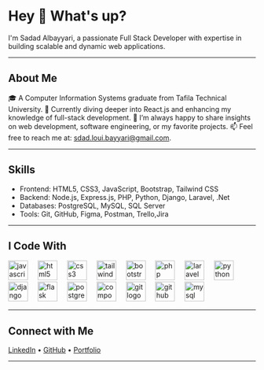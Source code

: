 <h1 align="left">Hey 👋 What's up?</h1>

<p align="left">I'm Sadad Albayyari, a passionate Full Stack Developer with expertise in building scalable and dynamic web applications.</p>

---

<h2 align="left">About Me</h2>

<p align="left">🎓 A Computer Information Systems graduate from Tafila Technical University.  
🌱 Currently diving deeper into React.js and enhancing my knowledge of full-stack development.  
💬 I’m always happy to share insights on web development, software engineering, or my favorite projects.  
📫 Feel free to reach me at: <a href="mailto:sdad.loui.bayyari@gmail.com">sdad.loui.bayyari@gmail.com</a>.</p>

---

<h2 align="left">Skills</h2>

<ul align="left">
  <li>Frontend: HTML5, CSS3, JavaScript, Bootstrap, Tailwind CSS</li>
  <li>Backend: Node.js, Express.js, PHP, Python, Django, Laravel, .Net</li>
  <li>Databases: PostgreSQL, MySQL, SQL Server</li>
  <li>Tools: Git, GitHub, Figma, Postman, Trello,Jira</li>
</ul>

---

<h2 align="left">I Code With</h2>

<div align="left">
  <img src="https://cdn.jsdelivr.net/gh/devicons/devicon/icons/javascript/javascript-original.svg" height="40" alt="javascript logo"  />
  <img width="12" />
  <img src="https://cdn.jsdelivr.net/gh/devicons/devicon/icons/html5/html5-original.svg" height="40" alt="html5 logo"  />
  <img width="12" />
  <img src="https://cdn.jsdelivr.net/gh/devicons/devicon/icons/css3/css3-original.svg" height="40" alt="css3 logo"  />
  <img width="12" />
  <img src="https://cdn.jsdelivr.net/gh/devicons/devicon/icons/tailwindcss/tailwindcss-original-wordmark.svg" height="40" alt="tailwindcss logo"  />
  <img width="12" />
  <img src="https://cdn.jsdelivr.net/gh/devicons/devicon/icons/bootstrap/bootstrap-original.svg" height="40" alt="bootstrap logo"  />
  <img width="12" />
  <img src="https://cdn.jsdelivr.net/gh/devicons/devicon/icons/php/php-original.svg" height="40" alt="php logo"  />
  <img width="12" />
  <img src="https://cdn.jsdelivr.net/gh/devicons/devicon/icons/laravel/laravel-original.svg" height="40" alt="laravel logo"  />
  <img width="12" />
  <img src="https://cdn.jsdelivr.net/gh/devicons/devicon/icons/python/python-original.svg" height="40" alt="python logo"  />
  <img width="12" />
  <img src="https://cdn.jsdelivr.net/gh/devicons/devicon/icons/django/django-plain.svg" height="40" alt="django logo"  />
  <img width="12" />
  <img src="https://cdn.jsdelivr.net/gh/devicons/devicon/icons/flask/flask-original.svg" height="40" alt="flask logo"  />
  <img width="12" />
  <img src="https://cdn.jsdelivr.net/gh/devicons/devicon/icons/postgresql/postgresql-original.svg" height="40" alt="postgresql logo"  />
  <img width="12" />
  <img src="https://cdn.jsdelivr.net/gh/devicons/devicon/icons/composer/composer-original.svg" height="40" alt="composer logo"  />
  <img width="12" />
  <img src="https://cdn.jsdelivr.net/gh/devicons/devicon/icons/git/git-original.svg" height="40" alt="git logo"  />
  <img width="12" />
  <img src="https://cdn.jsdelivr.net/gh/devicons/devicon/icons/github/github-original.svg" height="40" alt="github logo"  />
  <img width="12" />
  <img src="https://cdn.jsdelivr.net/gh/devicons/devicon/icons/mysql/mysql-original.svg" height="40" alt="mysql logo"  />
</div>

---

<h2 align="left">Connect with Me</h2>

<p align="left">
  <a href="https://linkedin.com/in/sdad0o" target="_blank">LinkedIn</a> • 
  <a href="https://github.com/sdad0o" target="_blank">GitHub</a> •
  <a href="https://sdad0o.github.io/portfolio/" target="_blank">Portfolio</a>
</p>

---
